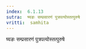 ```yaml
---
index:  6.1.13
sutra:  ष्यङः सम्प्रसारणं पुत्रपत्योस्तत्पुरुषे
vritti:  samhita 
---
```


ष्यङः सम्प्रसारणं पुत्रपत्योस्तत्पुरुषे

